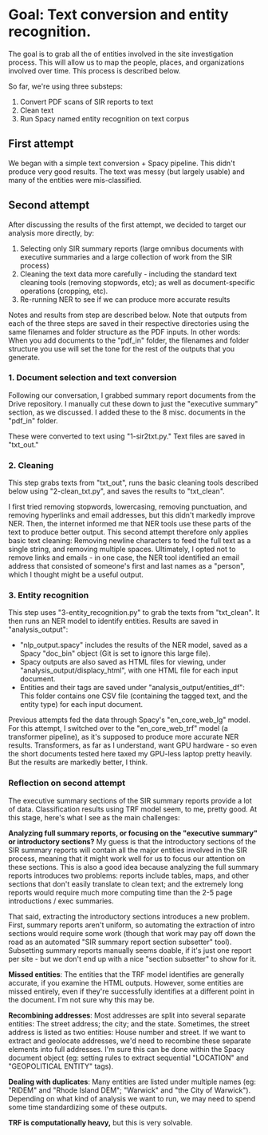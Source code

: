 # Goal: Text conversion and entity recognition.

The goal is to grab all the of entities involved in the site investigation process. This will allow us to map the people, places, and organizations involved over time. This process is described below.

So far, we're using three substeps:
1. Convert PDF scans of SIR reports to text
2. Clean text
3. Run Spacy named entity recognition on text corpus

## First attempt
We began with a simple text conversion + Spacy pipeline. This didn't produce very good results. The text was messy (but largely usable) and many of the entities were mis-classified.

## Second attempt
After discussing the results of the first attempt, we decided to target our analysis more directly, by:
1. Selecting only SIR summary reports (large omnibus documents with executive summaries and a large collection of work from the SIR process)
2. Cleaning the text data more carefully - including the standard text cleaning tools (removing stopwords, etc); as well as document-specific operations (cropping, etc).
3. Re-running NER to see if we can produce more accurate results

Notes and results from step are described below. Note that outputs from each of the three steps are saved in their respective directories using the same filenames and folder structure as the PDF inputs. In other words: When you add documents to the "pdf_in" folder, the filenames and folder structure you use will set the tone for the rest of the outputs that you generate.

### 1. Document selection and text conversion
Following our conversation, I grabbed summary report documents from the Drive repository. I manually cut these down to just the "executive summary" section, as we discussed. I added these to the 8 misc. documents in the "pdf_in" folder.

These were converted to text using "1-sir2txt.py." Text files are saved in "txt_out."

### 2. Cleaning

This step grabs texts from "txt_out", runs the basic cleaning tools described below using "2-clean_txt.py", and saves the results to "txt_clean".

I first tried removing stopwords, lowercasing, removing punctuation, and removing hyperlinks and email addresses, but this didn't markedly improve NER. Then, the internet informed me that NER tools use these parts of the text to produce better output. This second attempt therefore only applies basic text cleaning: Removing newline characters to feed the full text as a single string, and removing multiple spaces. Ultimately, I opted not to remove links and emails - in one case, the NER tool identified an email address that consisted of someone's first and last names as a "person", which I thought might be a useful output.

### 3. Entity recognition

This step uses "3-entity_recognition.py" to grab the texts from "txt_clean". It then runs an NER model to identify entities. Results are saved in "analysis_output":
- "nlp_output.spacy" includes the results of the NER model, saved as a Spacy "doc_bin" object (Git is set to ignore this large file).
- Spacy outputs are also saved as HTML files for viewing, under "analysis_output/displacy_html", with one HTML file for each input document.
- Entities and their tags are saved under "analysis_output/entities_df": This folder contains one CSV file (containing the tagged text, and the entity type) for each input document.

Previous attempts fed the data through Spacy's "en_core_web_lg" model. For this attempt, I switched over to the "en_core_web_trf" model (a transformer pipeline), as it's supposed to produce more accurate NER results. Transformers, as far as I understand, want GPU hardware - so even the short documents tested here taxed my GPU-less laptop pretty heavily. But the results are markedly better, I think.

### Reflection on second attempt
The executive summary sections of the SIR summary reports provide a lot of data. Classification results using TRF model seem, to me, pretty good. At this stage, here's what I see as the main challenges:

**Analyzing full summary reports, or focusing on the "executive summary" or introductory sections?** My guess is that the introductory sections of the SIR summary reports will contain all the major entities involved in the SIR process, meaning that it might work well for us to focus our attention on these sections. This is also a good idea because analyzing the full summary reports introduces two problems: reports include tables, maps, and other sections that don't easily translate to clean text; and the extremely long reports would require much more computing time than the 2-5 page introductions / exec summaries.

That said, extracting the introductory sections introduces a new problem. First, summary reports aren't uniform, so automating the extraction of intro sections would require some work (though that work may pay off down the road as an automated "SIR summary report section subsetter" tool). Subsetting summary reports manually seems doable, if it's just one report per site - but we don't end up with a nice "section subsetter" to show for it.

**Missed entities**: The entities that the TRF model identifies are generally accurate, if you examine the HTML outputs. However, some entities are missed entirely, even if they're successfully identifies at a different point in the document. I'm not sure why this may be.

**Recombining addresses**: Most addresses are split into several separate entities: The street address; the city; and the state. Sometimes, the street address is listed as two entities: House number and street. If we want to extract and geolocate addresses, we'd need to recombine these separate elements into full addresses. I'm sure this can be done within the Spacy document object (eg: setting rules to extract sequential "LOCATION" and "GEOPOLITICAL ENTITY" tags).

**Dealing with duplicates**: Many entities are listed under multiple names (eg: "RIDEM" and "Rhode Island DEM"; "Warwick" and "the City of Warwick"). Depending on what kind of analysis we want to run, we may need to spend some time standardizing some of these outputs.

**TRF is computationally heavy,** but this is very solvable.
